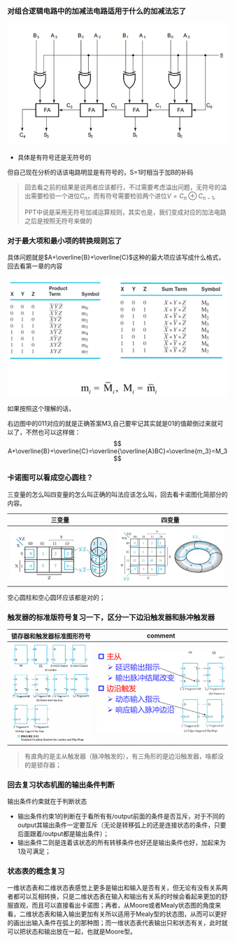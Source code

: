### 对组合逻辑电路中的加减法电路适用于什么的加减法忘了

![image-20230613205127170](2022考试题存疑总结1.assets/image-20230613205127170.png)

- 具体是有符号还是无符号的

但自己现在分析的话该电路明显是有符号的，S=1时相当于加B的补码

> 回去看之前的结果是说两者应该都行，不过需要考虑溢出问题，无符号的溢出需要检验一个进位$C_n$，而有符号需要检验两个进位$V = C_n \oplus C_{n-1}$,
>
> PPT中说是采用无符号加减运算规则，其实也是，我们变成对应的加法电路之后是按照无符号来做的

### 对于最大项和最小项的转换规则忘了

具体问题就是$A+\overline{B}+\overline{C}$这种的最大项应该写成什么格式，回去看第一章的内容

![image-20230613211922778](2022考试题存疑总结1.assets/image-20230613211922778.png)

如果按照这个理解的话，

右边图中的011对应的就是正确答案M3,自己要牢记其实就是01的值颠倒过来就可以了，不然也可以这样做：
$$
A+\overline{B}+\overline{C}=\overline{\overline{A}BC}=\overline{m_3}=M_3
$$

### 卡诺图可以看成空心圆柱？

三变量的怎么叫四变量的怎么叫正确的叫法应该怎么叫，回去看卡诺图化简部分的内容。

| 三变量                                                       | 四变量                                                       |
| ------------------------------------------------------------ | ------------------------------------------------------------ |
| ![image-20230613213053264](2022考试题存疑总结1.assets/image-20230613213053264.png) | ![image-20230613213058705](2022考试题存疑总结1.assets/image-20230613213058705.png) |

空心圆柱和空心圆环应该都是对的；

### 触发器的标准版符号复习一下，区分一下边沿触发器和脉冲触发器

| 锁存器和触发器标准图形符号                                   | comment                                                      |
| ------------------------------------------------------------ | ------------------------------------------------------------ |
| ![image-20230613214429747](2022考试题存疑总结1.assets/image-20230613214429747.png) | ![image-20230613214555231](2022考试题存疑总结1.assets/image-20230613214555231.png) |

> 有直角的是主从触发器（脉冲触发的），有三角形的是边沿触发器，啥都没的是锁存器；

### 回去复习状态机图的输出条件判断

输出条件约束就在于判断状态

- 输出条件约束1的判断在于看所有有/output前面的条件是否互斥，对于不同的output其输出条件一定要互斥（无论是转移弧上的还是连接状态的条件，只要后面跟着/output都是输出条件）；
- 输出条件二则是连着该状态的所有转移条件也好还是输出条件也好，加起来为1及可满足；

### 状态表的概念复习

一维状态表和二维状态表感觉上更多是输出和输入是否有关，但无论有没有关系两者都可以互相转换，只是二维状态表在输入和输出有关系的时候会看起来更加的舒服直观，而且可以直接看出卡诺图；再者，从Moore或者Mealy状态图的角度来看，二维状态表和输入输出更加有关所以适用于Mealy型的状态图，从而可以更好的画出出输入条件在弧上的那种图；而一维状态表代表输出只和状态有关，此时就可以把状态和输出放在一起，也就是Moore型。



